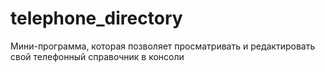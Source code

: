 # telephone_directory
Мини-программа, которая позволяет просматривать и редактировать свой телефонный справочник в консоли
